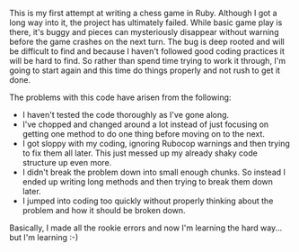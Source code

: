 This is my first attempt at writing a chess game in Ruby.  Although I got a long way into it, the project has ultimately failed.  While basic game play is there, it's buggy and pieces can mysteriously disappear without warning before the game crashes on the next turn.  The bug is deep rooted and will be difficult to find and because I haven't followed good coding practices it will be hard to find. So rather than spend time trying to work it through, I'm going to start again and this time do things properly and not rush to get it done.

The problems with this code have arisen from the following:
 - I haven't tested the code thoroughly as I've gone along.
 - I've chopped and changed around a lot instead of just focusing on getting one method to do one thing before moving on to the next.
 - I got sloppy with my coding, ignoring Rubocop warnings and then trying to fix them all later. This just messed up my already shaky code structure up even more.
 - I didn't break the problem down into small enough chunks. So instead I ended up writing long methods and then trying to break them down later.
 - I jumped into coding too quickly without properly thinking about the problem and how it should be broken down.

 Basically, I made all the rookie errors and now I'm learning the hard way... but I'm learning :-)